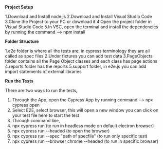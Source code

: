 **Project Setup**

1.Download and Install node.js
2.Download and Install Visual Studio Code
3.Clone the Project to your PC or download it
4.Open the project folder in Visual Studio Code
5.In VSC, open the terminal and install the dependencies by running the command --> npm install

**Folder Structure**

1.e2e folder is where all the tests are, in cypress terminology they are all called as spec files
2.Under fixtures you can add test data
3.PageObjects folder contains all the Page Object classes and each class has page actions
4.reports folder has the reports
5.support folder, in e2e.js you can add import statements of external libraries

**Run the Tests**

There are two ways to run the tests,
1. Through the App, open the Cypress App by running command --> npx cypress open
2. Select E2E, select browser, this will open a new window you can click on your test file here to start the test
3. Through command line,
4. npx cypress run (to run in headless mode on default electron browser)
5. npx cypress run --headed (to open the browser)
6. npx cypress run --spec "path of specfile" (to run only specific test)
7. npx cypress run --browser chrome --headed (to run in specific browser)

